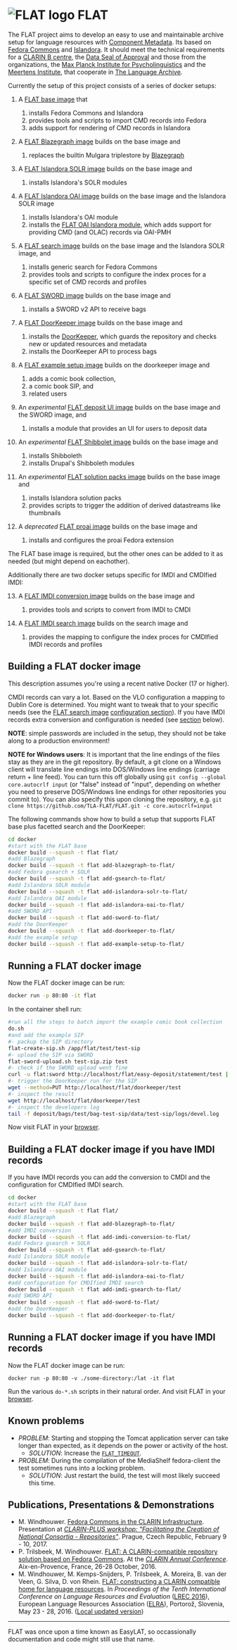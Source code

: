 ![FLAT logo](docker/flat/drupal/flat-logo.png) FLAT
===================================================
The FLAT project aims to develop an easy to use and
maintainable archive setup for language resources with
[Component Metadata](http://www.clarin.eu/cmdi/). Its based on [Fedora Commons](http://fedora-commons.org/)
and [Islandora](http://islandora.ca/). It should meet the technical requirements
for a [CLARIN B centre](http://hdl.handle.net/1839/00-DOCS.CLARIN.EU-77), the [Data Seal of Approval](http://datasealofapproval.org/) and those from the
organizations, the [Max Planck Institute for Psycholinguistics](http://www.mpi.nl/) and
the [Meertens Institute](http://www.meertens.knaw.nl/), that cooperate in [The Language Archive](http://tla.mpi.nl/).

Currently the setup of this project consists of a series of docker setups:

1. A [FLAT base image](docker/flat/) that
    1. installs Fedora Commons and Islandora
    2. provides tools and scripts to import CMD records into Fedora
    3. adds support for rendering of CMD records in Islandora

2. A [FLAT Blazegraph image](docker/add-blazegraph-to-flat) builds on the base image and 
    1. replaces the builtin Mulgara triplestore by [Blazegraph](https://www.blazegraph.com/)

3. A [FLAT Islandora SOLR image](docker/add-islandora-solr-to-flat) builds on the base image and
    1. installs Islandora's SOLR modules

4. A [FLAT Islandora OAI image](docker/add-islandora-oai-to-flat) builds on the base image and the Islandora SOLR image
    1. installs Islandora's OAI module
    2. installs the [FLAT OAI Islandora module](/TLA-FLAT/slandora_oai_cmdi_olac), which adds support for providing CMD (and OLAC) records via OAI-PMH

5. A [FLAT search image](docker/add-gsearch-to-flat) builds on the base image and the Islandora SOLR image, and
    1. installs generic search for Fedora Commons
    2. provides tools and scripts to configure the index proces for a specific set of CMD records and profiles

6. A [FLAT SWORD image](docker/add-sword-to-flat) builds on the base image and
    1. installs a SWORD v2 API to receive bags
   
7. A [FLAT DoorKeeper image](docker/add-doorkeeper-to-flat) builds on the base image and
    1. installs the [DoorKeeper](/TLA-FLAT/DoorKeeper), which guards the repository and checks new or updated resources and metadata
    2. installs the DoorKeeper API to process bags

8. A [FLAT example setup image](docker/add-example-setup-to-flat) builds on the doorkeeper image and
    1. adds a comic book collection,
    2. a comic book SIP, and
    3. related users

9. An *experimental* [FLAT deposit UI image](docker/add-deposit-ui-to-flat) builds on the base image and the SWORD image, and
    1. installs a module that provides an UI for users to deposit data
   
10. An *experimental* [FLAT Shibbolet image](docker/add-shibboleth-to-flat) builds on the base image and
    1. installs Shibboleth
    2. installs Drupal's Shibboleth modules
   
11. An *experimental* [FLAT solution packs image](docker/add-solution-packs-to-flat) builds on the base image and
    1. installs Islandora solution packs
    2. provides scripts to trigger the addition of derived datastreams like thumbnails

12. A *deprecated* [FLAT proai image](docker/add-proai-to-flat) builds on the base image and
    1. installs and configures the proai Fedora extension

The FLAT base image is required, but the other ones can be added to it as needed (but might depend on eachother).

Additionally there are two docker setups specific for IMDI and CMDIfied IMDI:

13. A [FLAT IMDI conversion image](docker/add-imdi-conversion-to-flat) builds on the base image and
    1. provides tools and scripts to convert from IMDI to CMDI

14. A [FLAT IMDI search image](docker/add-imdi-gsearch-to-flat) builds on the search image and
    1. provides the mapping to configure the index proces for CMDIfied IMDI records and profiles

## Building a FLAT docker image ##

This description assumes you're using a recent native Docker (17 or higher).

CMDI records can vary a lot. Based on the VLO configuration a mapping to Dublin Core is determined. You might want to tweak that to your specific needs (see the [FLAT search image](docker/add-gsearch-to-flat) [configuration section](docker/add-gsearch-to-flat#additional-configuration)). If you have IMDI records extra conversion and configuration is needed (see [section](#building-a-flat-docker-image-if-you-have-imdi-records) below).

__NOTE__: simple passwords are included in the setup, they should not be take along to a production environment!

__NOTE for Windows users__: It is important that the line endings of the files stay as they are in the git repository. By default, a git clone on a Windows client will translate line endings into DOS/Windows line endings (carriage return + line feed). You can turn this off globally using ```git config --global core.autocrlf input``` (or "false" instead of "input", depending on whether you need to preserve DOS/Windows line endings for other repositories you commit to). You can also specify this upon cloning the repository, e.g. ```git clone https://github.com/TLA-FLAT/FLAT.git -c core.autocrlf=input```

The following commands show how to build a setup that supports FLAT base plus facetted search and the DoorKeeper:

```sh
cd docker
#start with the FLAT base
docker build --squash -t flat flat/
#add Blazegraph
docker build --squash -t flat add-blazegraph-to-flat/
#add Fedora gsearch + SOLR
docker build --squash -t flat add-gsearch-to-flat/
#add Islandora SOLR module
docker build --squash -t flat add-islandora-solr-to-flat/
#add Islandora OAI module
docker build --squash -t flat add-islandora-oai-to-flat/
#add SWORD API
docker build --squash -t flat add-sword-to-flat/
#add the DoorKeeper
docker build --squash -t flat add-doorkeeper-to-flat/
#add the example setup
docker build --squash -t flat add-example-setup-to-flat/
```

## Running a FLAT docker image ##

Now the FLAT docker image can be run:

```sh
docker run -p 80:80 -it flat
```

In the container shell run: 

```sh
#run all the steps to batch import the example comic book collection
do.sh
#and add the example SIP
#- packup the SIP directory
flat-create-sip.sh /app/flat/test/test-sip
#- upload the SIP via SWORD
flat-sword-upload.sh test-sip.zip test
#- check if the SWORD upload went fine
curl -u flat:sword http://localhost/flat/easy-deposit/statement/test | xmllint --format -
#- trigger the DoorKeeper run for the SIP
wget --method=PUT http://localhost/flat/doorkeeper/test
#- inspect the result
wget http://localhost/flat/doorkeeper/test
#- inspect the developers log
tail -f deposit/bags/test/bag-test-sip/data/test-sip/logs/devel.log
```

Now visit FLAT in your [browser](http://localhost/flat).

## Building a FLAT docker image if you have IMDI records ##

If you have IMDI records you can add the conversion to CMDI and the configuration for CMDIfied IMDI search.

```sh
cd docker
#start with the FLAT base
docker build --squash -t flat flat/
#add Blazegraph
docker build --squash -t flat add-blazegraph-to-flat/
#add IMDI conversion
docker build --squash -t flat add-imdi-conversion-to-flat/
#add Fedora gsearch + SOLR
docker build --squash -t flat add-gsearch-to-flat/
#add Islandora SOLR module
docker build --squash -t flat add-islandora-solr-to-flat/
#add Islandora OAI module
docker build --squash -t flat add-islandora-oai-to-flat/
#add configuration for CMDIfied IMDI search
docker build --squash -t flat add-imdi-gsearch-to-flat/
#add SWORD API
docker build --squash -t flat add-sword-to-flat/
#add the DoorKeeper
docker build --squash -t flat add-doorkeeper-to-flat/
```

## Running a FLAT docker image if you have IMDI records ##

Now the FLAT docker image can be run:

```
docker run -p 80:80 -v ./some-directory:/lat -it flat
```

Run the various ```do-*.sh``` scripts in their natural order. And visit FLAT in your [browser](http://localhost/flat).

## Known problems ##

* _PROBLEM_: Starting and stopping the Tomcat application server can take longer than expected, as it depends on the power or activity of the host.
  * _SOLUTION_: Increase the [```FLAT_TIMEOUT```](docker/flat/Dockerfile).
* _PROBLEM_: During the compilation of the MediaShelf fedora-client the test sometimes runs into a locking problem.
  * _SOLUTION_: Just restart the build, the test will most likely succeed this time.

## Publications, Presentations & Demonstrations ##

* M. Windhouwer. [Fedora Commons in the CLARIN Infrastructure](http://www.slideshare.net/mwindhouwer/fedora-commons-in-the-clarin-infrastructure). Presentation at [_CLARIN-PLUS workshop: "Facilitating the Creation of National Consortia - Repositories"_](https://www.clarin.eu/event/2017/clarin-plus-workshop-facilitating-creation-national-consortia-repositories). Prague, Czech Republic, February 9 - 10, 2017.
* P. Trilsbeek, M. Windhouwer. [FLAT: A CLARIN-compatible repository solution based on Fedora Commons](https://www.clarin.eu/content/abstracts-overview-clarin-annual-conference-2016#Z). At the [_CLARIN Annual Conference_](https://www.clarin.eu/event/2016/clarin-annual-conference-2016-aix-en-provence-france). Aix-en-Provence, France, 26-28 October, 2016. 
* M. Windhouwer, M. Kemps-Snijders, P. Trilsbeek, A. Moreira, B. van der Veen, G. Silva, D. von Rhein. [FLAT: constructing a CLARIN compatible home for language resources](http://www.lrec-conf.org/proceedings/lrec2016/summaries/476.html). In _Proceedings of the Tenth International Conference on Language Resources and Evaluation_ ([LREC 2016](http://lrec2016.lrec-conf.org/en/)), European Language Resources Association ([ELRA](http://www.elra.info/)), Portorož, Slovenia, May 23 - 28, 2016. ([Local updated version](documents/2016-LREC-FLAT.pdf))

___
FLAT was once upon a time known as EasyLAT, so occassionally documentation and code might still use that name.
